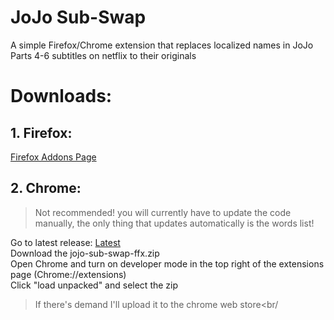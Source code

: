 # JoJo Sub-Swap 
A simple Firefox/Chrome extension that replaces localized names in JoJo Parts 4-6 subtitles on netflix to their originals
# Downloads:
## 1. Firefox:
[Firefox Addons Page](https://addons.mozilla.org/en-US/firefox/addon/jojo-sub-swap/)
## 2. Chrome:
>Not recommended! you will currently have to update the code manually, the only thing that updates automatically is the words list!

Go to latest release: [Latest](https://github.com/Yarrtt/jojo-sub-swap/releases/latest)<br/>
Download the jojo-sub-swap-ffx.zip<br/>
Open Chrome and turn on developer mode in the top right of the extensions page (Chrome://extensions)<br/>
Click "load unpacked" and select the zip<br/>
>If there's demand I'll upload it to the chrome web store<br/


